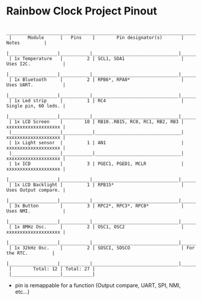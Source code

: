 # Rainbow Clock Project Pinout

     ______________________________________________________________________________________
     |      Module      |   Pins    |        Pin designator(s)       |        Notes         |
     |__________________|___________|________________________________|______________________|
     | 1x Temperature   |         2 | SCL1, SDA1                     | Uses I2C.            |
     |__________________|___________|________________________________|______________________|
     | 1x Bluetooth     |         2 | RPB6*, RPA0*                   | Uses UART.           |
     |__________________|___________|________________________________|______________________|
     | 1x Led strip     |         1 | RC4                            | Single pin, 60 leds. |
     |__________________|___________|________________________________|______________________|
     | 1x LCD Screen    |        10 | RB10..RB15, RC0, RC1, RB2, RB3 | xxxxxxxxxxxxxxxxxxxx |
     |__________________|___________|________________________________| xxxxxxxxxxxxxxxxxxxx |
     | 1x Light sensor  |         1 | AN1                            | xxxxxxxxxxxxxxxxxxxx |
     |__________________|___________|________________________________| xxxxxxxxxxxxxxxxxxxx |
     | 1x ICD           |         3 | PGEC1, PGED1, MCLR             | xxxxxxxxxxxxxxxxxxxx |
     |__________________|___________|________________________________|______________________|
     | 1x LCD Backlight |         1 | RPB15*                         | Uses Output compare. |
     |__________________|___________|________________________________|______________________|
     | 3x Button        |         3 | RPC2*, RPC3*, RPC8*            | Uses NMI.            |
     |__________________|___________|________________________________|______________________|
     | 1x 8MHz Osc.     |         2 | OSC1, OSC2                     | xxxxxxxxxxxxxxxxxxxx |
     |__________________|___________|________________________________|______________________|
     | 1x 32kHz Osc.    |         2 | SOSCI, SOSCO                   | For the RTC.         |
     |__________________|___________|________________________________|______________________|
     |        Total: 12 | Total: 27 |
     |__________________|___________|

* pin is remappable for a function (Output compare, UART, SPI, NMI, etc...)

